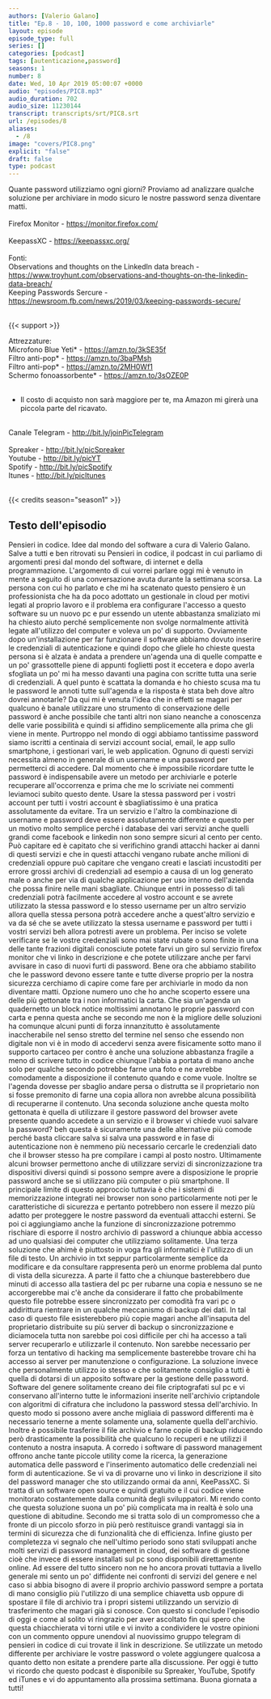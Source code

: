 ```yaml
---
authors: [Valerio Galano]
title: "Ep.8 - 10, 100, 1000 password e come archiviarle"
layout: episode
episode_type: full
series: []
categories: [podcast]
tags: [autenticazione,password]
seasons: 1
number: 8
date: Wed, 10 Apr 2019 05:00:07 +0000
audio: "episodes/PIC8.mp3"
audio_duration: 702
audio_size: 11230144
transcript: transcripts/srt/PIC8.srt
url: /episodes/8
aliases: 
  - /8
image: "covers/PIC8.png"
explicit: "false"
draft: false
type: podcast
---
```

Quante password utilizziamo ogni giorni? Proviamo ad analizzare qualche soluzione per archiviare in modo sicuro le nostre password senza diventare matti.<br />
<br />
Firefox Monitor - <a href="https://monitor.firefox.com/" rel="noopener">https://monitor.firefox.com/</a> <br />
<br />
KeepassXC - <a href="https://keepassxc.org/" rel="noopener">https://keepassxc.org/</a> <br />
<br />
Fonti:<br />
Observations and thoughts on the LinkedIn data breach -<a href="https://www.troyhunt.com/observations-and-thoughts-on-the-linkedin-data-breach/" rel="noopener">https://www.troyhunt.com/observations-and-thoughts-on-the-linkedin-data-breach/</a> <br />
Keeping Passwords Sercure -<a href="https://newsroom.fb.com/news/2019/03/keeping-passwords-secure/" rel="noopener">https://newsroom.fb.com/news/2019/03/keeping-passwords-secure/</a> <br />
<br />


{{< support >}}

Attrezzature:<br />
Microfono Blue Yeti* - <a href="https://amzn.to/3kSE35f" rel="noopener">https://amzn.to/3kSE35f</a>  <br />
Filtro anti-pop* - <a href="https://amzn.to/3baPMsh" rel="noopener">https://amzn.to/3baPMsh</a>  <br />
Filtro anti-pop* - <a href="https://amzn.to/2MH0Wf1" rel="noopener">https://amzn.to/2MH0Wf1</a>  <br />
Schermo fonoassorbente* - <a href="https://amzn.to/3sOZE0P" rel="noopener">https://amzn.to/3sOZE0P</a>  <br />
<br />
* Il costo di acquisto non sarà maggiore per te, ma Amazon mi girerà una piccola parte del ricavato. <br />
<br />
Canale Telegram - <a href="http://bit.ly/joinPicTelegram" rel="noopener">http://bit.ly/joinPicTelegram</a> <br />
<br />
Spreaker - <a href="http://bit.ly/picSpreaker" rel="noopener">http://bit.ly/picSpreaker</a> <br />
Youtube - <a href="http://bit.ly/picYT" rel="noopener">http://bit.ly/picYT</a> <br />
Spotify - <a href="http://bit.ly/picSpotify" rel="noopener">http://bit.ly/picSpotify</a> <br />
Itunes - <a href="http://bit.ly/picItunes" rel="noopener">http://bit.ly/picItunes</a> <br />
<br />


{{< credits season="season1" >}}

<!-- more -->

## Testo dell'episodio

Pensieri in codice. Idee dal mondo del software a cura di Valerio Galano.
Salve a tutti e ben ritrovati su Pensieri in codice, il podcast in cui parliamo di
argomenti presi dal mondo del software, di internet e della programmazione.
L'argomento di cui vorrei parlare oggi mi è venuto in mente a seguito di una conversazione
avuta durante la settimana scorsa. La persona con cui ho parlato e che mi ha scatenato questo
pensiero è un professionista che ha da poco adottato un gestionale in cloud per motivi
legati al proprio lavoro e il problema era configurare l'accesso a questo software su un
nuovo pc e pur essendo un utente abbastanza smaliziato mi ha chiesto aiuto perché semplicemente
non svolge normalmente attività legate all'utilizzo del computer e voleva un po' di supporto.
Ovviamente dopo un'installazione per far funzionare il software abbiamo dovuto inserire
le credenziali di autenticazione e quindi dopo che gliele ho chieste questa persona si è alzata
è andata a prendere un'agenda una di quelle compatte e un po' grassottelle piene di appunti
foglietti post it eccetera e dopo averla sfogliata un po' mi ha messo davanti una pagina con scritte
tutta una serie di credenziali. A quel punto è scattata la domanda e ho chiesto scusa ma tu le
password le annoti tutte sull'agenda e la risposta è stata beh dove altro dovrei annotarle? Da qui mi
è venuta l'idea che in effetti se magari per qualcuno è banale utilizzare uno strumento di
conservazione delle password è anche possibile che tanti altri non siano neanche a conoscenza
delle varie possibilità e quindi si affidino semplicemente alla prima che gli viene in mente.
Purtroppo nel mondo di oggi abbiamo tantissime password siamo iscritti a centinaia di servizi
account social, email, le app sullo smartphone, i gestionari vari, le web application. Ognuno di
questi servizi necessita almeno in generale di un username e una password per permetterci di
accedere. Dal momento che è impossibile ricordare tutte le password è indispensabile avere un metodo
per archiviarle e poterle recuperare all'occorrenza e prima che me lo scriviate nei commenti leviamoci
subito questo dente. Usare la stessa password per i vostri account per tutti i vostri account è
sbagliatissimo è una pratica assolutamente da evitare. Tra un servizio e l'altro la combinazione
di username e password deve essere assolutamente differente e questo per un motivo molto semplice
perché i database dei vari servizi anche quelli grandi come facebook e linkedin non sono sempre
sicuri al cento per cento. Può capitare ed è capitato che si verifichino grandi attacchi hacker
ai danni di questi servizi e che in questi attacchi vengano rubate anche milioni di credenziali oppure
può capitare che vengano creati e lasciati incustoditi per errore grossi archivi di
credenziali ad esempio a causa di un log generato male o anche per via di qualche applicazione per
uso interno dell'azienda che possa finire nelle mani sbagliate. Chiunque entri in possesso di
tali credenziali potrà facilmente accedere al vostro account e se avrete utilizzato la stessa
password e lo stesso username per un altro servizio allora quella stessa persona potrà
accedere anche a quest'altro servizio e va da sé che se avete utilizzato la stessa username
e password per tutti i vostri servizi beh allora potresti avere un problema. Per inciso se volete
verificare se le vostre credenziali sono mai state rubate o sono finite in una delle tante
frazioni digitali conosciute potete farvi un giro sul servizio firefox monitor che vi linko in
descrizione e che potete utilizzare anche per farvi avvisare in caso di nuovi furti di password.
Bene ora che abbiamo stabilito che le password devono essere tante e tutte diverse proprio per
la nostra sicurezza cerchiamo di capire come fare per archiviarle in modo da non diventare
matti. Opzione numero uno che ho anche scoperto essere una delle più gettonate tra i non informatici
la carta. Che sia un'agenda un quadernetto un block notice moltissimi annotano le proprie
password con carta e penna questa anche se secondo me non è la migliore delle soluzioni ha comunque
alcuni punti di forza innanzitutto è assolutamente inaccherabile nel senso stretto del termine nel
senso che essendo non digitale non vi è in modo di accedervi senza avere fisicamente sotto mano
il supporto cartaceo per contro è anche una soluzione abbastanza fragile a meno di scrivere
tutto in codice chiunque l'abbia a portata di mano anche solo per qualche secondo potrebbe farne
una foto e ne avrebbe comodamente a disposizione il contenuto quando e come vuole. Inoltre se
l'agenda dovesse per sbaglio andare persa o distrutta se il proprietario non si fosse premonito
di farne una copia allora non avrebbe alcuna possibilità di recuperarne il contenuto. Una
seconda soluzione anche questa molto gettonata è quella di utilizzare il gestore password del
browser avete presente quando accedete a un servizio e il browser vi chiede vuoi salvare
la password? beh questa è sicuramente una delle alternative più comode perché basta cliccare
salva si salva una password e in fase di autenticazione non è nemmeno più necessario
cercarle le credenziali dato che il browser stesso ha pre compilare i campi al posto nostro. Ultimamente
alcuni browser permettono anche di utilizzare servizi di sincronizzazione tra dispositivi
diversi quindi si possono sempre avere a disposizione le proprie password anche se
si utilizzano più computer o più smartphone. Il principale limite di questo approccio tuttavia
è che i sistemi di memorizzazione integrati nei browser non sono particolarmente noti per le
caratteristiche di sicurezza e pertanto potrebbero non essere il mezzo più adatto per proteggere le
nostre password da eventuali attacchi esterni. Se poi ci aggiungiamo anche la funzione di
sincronizzazione potremmo rischiare di esporre il nostro archivio di password a chiunque abbia
accesso ad uno qualsiasi dei computer che utilizziamo solitamente. Una terza soluzione
che ahimè è piuttosto in voga fra gli informatici è l'utilizzo di un file di testo. Un archivio in
txt seppur particolarmente semplice da modificare e da consultare rappresenta però un enorme problema
dal punto di vista della sicurezza. A parte il fatto che a chiunque basterebbero due minuti di
accesso alla tastiera del pc per rubarne una copia e nessuno se ne accorgerebbe mai c'è anche da
considerare il fatto che probabilmente questo file potrebbe essere sincronizzato per comodità
fra vari pc o addirittura rientrare in un qualche meccanismo di backup dei dati. In tal caso di
questo file esisterebbero più copie magari anche all'insaputa del proprietario distribuite
su più server di backup o sincronizzazione e diciamocela tutta non sarebbe poi così difficile
per chi ha accesso a tali server recuperarlo e utilizzarle il contenuto. Non sarebbe necessario
per forza un tentativo di hacking ma semplicemente basterebbe trovare chi ha accesso ai server per
manutenzione o configurazione. La soluzione invece che personalmente utilizzo io stesso e che
solitamente consiglio a tutti è quella di dotarsi di un apposito software per la gestione delle
password. Software del genere solitamente creano dei file criptografati sul pc e vi conservano
all'interno tutte le informazioni inserite nell'archivio criptandole con algoritmi di
cifratura che includono la password stessa dell'archivio. In questo modo si possono avere
anche migliaia di password differenti ma è necessario tenerne a mente solamente una,
solamente quella dell'archivio. Inoltre è possibile trasferire il file archivio e farne
copie di backup riducendo però drasticamente la possibilità che qualcuno lo recuperi e ne
utilizzi il contenuto a nostra insaputa. A corredo i software di password management
offrono anche tante piccole utility come la ricerca, la generazione automatica delle
password e l'inserimento automatico delle credenziali nei form di autenticazione. Se
vi va di provarne uno vi linko in descrizione il sito del password manager che sto utilizzando
ormai da anni, KeePassXC. Si tratta di un software open source e quindi gratuito e il cui codice
viene monitorato costantemente dalla comunità degli sviluppatori. Mi rendo conto che questa
soluzione suona un po' più complicata ma in realtà è solo una questione di abitudine. Secondo me si
tratta solo di un compromesso che a fronte di un piccolo sforzo in più però restituisce
grandi vantaggi sia in termini di sicurezza che di funzionalità che di efficienza. Infine giusto
per completezza vi segnalo che nell'ultimo periodo sono stati sviluppati anche molti
servizi di password management in cloud, dei software di gestione cioè che invece di essere
installati sul pc sono disponibili direttamente online. Ad essere del tutto sincero non ne ho
ancora provati tuttavia a livello generale mi sento un po' diffidente nei confronti di servizi
del genere e nel caso si abbia bisogno di avere il proprio archivio password sempre a portata di
mano consiglio più l'utilizzo di una semplice chiavetta usb oppure di spostare il file di
archivio tra i propri sistemi utilizzando un servizio di trasferimento che magari già si conosce.
Con questo si conclude l'episodio di oggi e come al solito vi ringrazio per aver ascoltato fin qui
spero che questa chiacchierata vi torni utile e vi invito a condividere le vostre opinioni con
un commento oppure unendovi al nuovissimo gruppo telegram di pensieri in codice di cui trovate
il link in descrizione. Se utilizzate un metodo differente per archiviare le vostre password o
volete aggiungere qualcosa a quanto detto non esitate a prendere parte alla discussione. Per
oggi è tutto vi ricordo che questo podcast è disponibile su Spreaker, YouTube, Spotify
ed iTunes e vi do appuntamento alla prossima settimana. Buona giornata a tutti!

